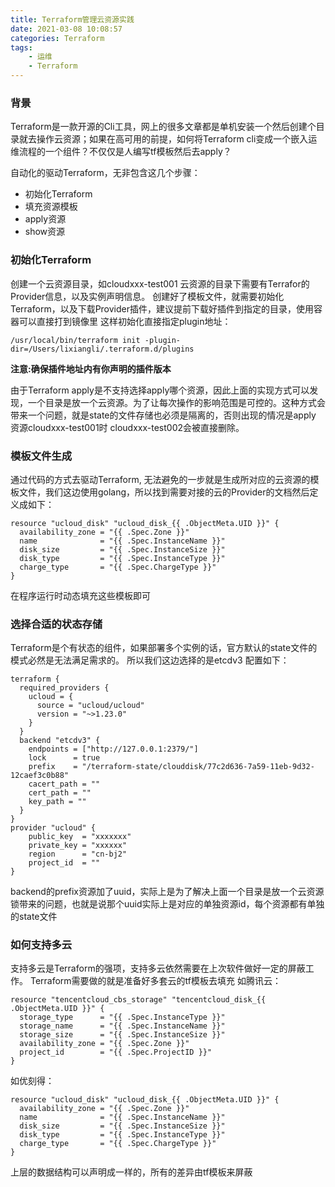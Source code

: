 ```yaml
---
title: Terraform管理云资源实践
date: 2021-03-08 10:08:57
categories: Terraform
tags:
    - 运维
    - Terraform
---
```


### 背景
Terraform是一款开源的Cli工具，网上的很多文章都是单机安装一个然后创建个目录就去操作云资源；如果在高可用的前提，如何将Terraform cli变成一个嵌入运维流程的一个组件？不仅仅是人编写tf模板然后去apply？

自动化的驱动Terraform，无非包含这几个步骤：

* 初始化Terraform
* 填充资源模板
* apply资源
* show资源

### 初始化Terraform
创建一个云资源目录，如cloudxxx-test001
云资源的目录下需要有Terrafor的Provider信息，以及实例声明信息。
创建好了模板文件，就需要初始化Terraform，以及下载Provider插件，建议提前下载好插件到指定的目录，使用容器可以直接打到镜像里
这样初始化直接指定plugin地址：
```
/usr/local/bin/terraform init -plugin-dir=/Users/lixiangli/.terraform.d/plugins
```
**注意:确保插件地址内有你声明的插件版本**

由于Terraform apply是不支持选择apply哪个资源，因此上面的实现方式可以发现，一个目录是放一个云资源。为了让每次操作的影响范围是可控的。这种方式会带来一个问题，就是state的文件存储也必须是隔离的，否则出现的情况是apply 资源cloudxxx-test001时 cloudxxx-test002会被直接删除。
### 模板文件生成
通过代码的方式去驱动Terraform, 无法避免的一步就是生成所对应的云资源的模板文件，我们这边使用golang，所以找到需要对接的云的Provider的文档然后定义成如下：
```
resource "ucloud_disk" "ucloud_disk_{{ .ObjectMeta.UID }}" {
  availability_zone = "{{ .Spec.Zone }}"
  name              = "{{ .Spec.InstanceName }}"
  disk_size         = "{{ .Spec.InstanceSize }}"
  disk_type         = "{{ .Spec.InstanceType }}"
  charge_type       = "{{ .Spec.ChargeType }}"
}

```
在程序运行时动态填充这些模板即可

### 选择合适的状态存储
Terraform是个有状态的组件，如果部署多个实例的话，官方默认的state文件的模式必然是无法满足需求的。
所以我们这边选择的是etcdv3
配置如下：
```
terraform {
  required_providers {
    ucloud = {
      source = "ucloud/ucloud"
      version = "~>1.23.0"
    }
  }
  backend "etcdv3" {
    endpoints = ["http://127.0.0.1:2379/"]
    lock      = true
    prefix    = "/terraform-state/clouddisk/77c2d636-7a59-11eb-9d32-12caef3c0b88"
    cacert_path = ""
    cert_path = ""
    key_path = ""
  }
}
provider "ucloud" {
    public_key  = "xxxxxxx"
    private_key = "xxxxxx"
    region      = "cn-bj2"
    project_id  = ""
}

```
backend的prefix资源加了uuid，实际上是为了解决上面一个目录是放一个云资源锁带来的问题，也就是说那个uuid实际上是对应的单独资源id，每个资源都有单独的state文件

### 如何支持多云
支持多云是Terraform的强项，支持多云依然需要在上次软件做好一定的屏蔽工作。
Terraform需要做的就是准备好多套云的tf模板去填充
如腾讯云：
```
resource "tencentcloud_cbs_storage" "tencentcloud_disk_{{ .ObjectMeta.UID }}" {
  storage_type      = "{{ .Spec.InstanceType }}"
  storage_name      = "{{ .Spec.InstanceName }}"
  storage_size      = "{{ .Spec.InstanceSize }}"
  availability_zone = "{{ .Spec.Zone }}"
  project_id        = "{{ .Spec.ProjectID }}"
}
```
如优刻得：
```
resource "ucloud_disk" "ucloud_disk_{{ .ObjectMeta.UID }}" {
  availability_zone = "{{ .Spec.Zone }}"
  name              = "{{ .Spec.InstanceName }}"
  disk_size         = "{{ .Spec.InstanceSize }}"
  disk_type         = "{{ .Spec.InstanceType }}"
  charge_type       = "{{ .Spec.ChargeType }}"
}
```
上层的数据结构可以声明成一样的，所有的差异由tf模板来屏蔽